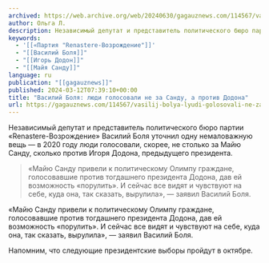 ```yaml
---
archived: https://web.archive.org/web/20240630/gagauznews.com/114567/vasilij-bolya-lyudi-golosovali-ne-za-sandu-a-protiv-dodona.html
author: Ольга Л.
description: Независимый депутат и представитель политического бюро партии «Renastere-Возрождение» Василий Боля уточнил одну немаловажную вещь — в 2020 году люди голосовали, скорее, не столько за Майю Санду, сколько против Игоря Додона, предыдущего президента. «Майю Санду привели к политическому Олимпу граждане, голосовавшие против тогдашнего президента Додона, дав ей возможность «порулить». И сейчас все видят и чувствуют на себе, куда она, так сказать, вырулила», — заявил Василий Боля. Напомним, что следующие президентские выборы пройдут в октябре.
keywords:
  - '[[«Партия "Renastere-Возрождение"]]'
  - "[[Василий Боля]]"
  - "[[Игорь Додон]]"
  - "[[Майя Санду]]"
language: ru
publication: "[[gagauznews]]"
published: 2024-03-12T07:39:10+00:00
title: "Василий Боля: люди голосовали не за Санду, а против Додона"
url: https://gagauznews.com/114567/vasilij-bolya-lyudi-golosovali-ne-za-sandu-a-protiv-dodona.html
---
```


Независимый депутат и представитель политического бюро партии «Renastere-Возрождение» Василий Боля уточнил одну немаловажную вещь — в 2020 году люди голосовали, скорее, не столько за Майю Санду, сколько против Игоря Додона, предыдущего президента.

> «Майю Санду привели к политическому Олимпу граждане, голосовавшие против тогдашнего президента Додона, дав ей возможность «порулить». И сейчас все видят и чувствуют на себе, куда она, так сказать, вырулила», — заявил Василий Боля.

«Майю Санду привели к политическому Олимпу граждане, голосовавшие против тогдашнего президента Додона, дав ей возможность «порулить». И сейчас все видят и чувствуют на себе, куда она, так сказать, вырулила», — заявил Василий Боля.

Напомним, что следующие президентские выборы пройдут в октябре.